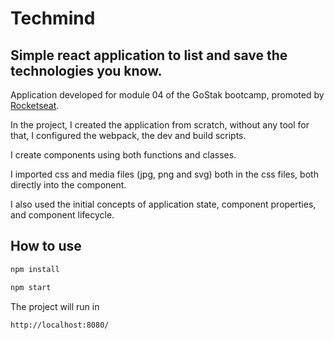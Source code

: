 # Techmind

## Simple react application to list and save the technologies you know.

Application developed for module 04 of the GoStak bootcamp, promoted by [Rocketseat](http://www.rocketseat.com.br).

In the project, I created the application from scratch, without any tool for that, I configured the webpack, the dev and build scripts.

I create components using both functions and classes.

I imported css and media files (jpg, png and svg) both in the css files, both directly into the component.

I also used the initial concepts of application state, component properties, and component lifecycle.

## How to use

```sh
npm install
```
```sh
npm start
```
The project will run in
```sh
http://localhost:8080/
```